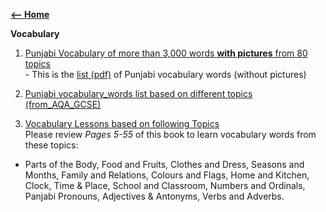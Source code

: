  
[**<-- Home**](https://amardeep0.github.io/learnPunjabi/)
 
 **Vocabulary**
 
   1. [Punjabi Vocabulary of more than 3,000 words **with pictures** from 80 topics](http://www.learnpunjabi.org/vocabulary/vocabulary1.asp?id=23)  
           - This is the [list (pdf)](http://pnarang.weebly.com/uploads/1/4/5/6/14563640/vocab_f.pdf) of Punjabi vocabulary words (without pictures)
   
   2. [Punjabi vocabulary_words list based on different topics (from_AQA_GCSE)](https://amardeep0.github.io/learnPunjabi/files/Panjabi_VocabularyList_From_AQA_GCSE.pdf)
   
   3. [Vocabulary Lessons based on following Topics](https://www.sikhmissionarysociety.org/sms/smspublications/AnIntermediateLevelJointCourseInPanjabi.pdf)  
   Please review *Pages 5-55* of this book to learn vocabulary words from these topics:  
   
   - Parts of the Body, Food and Fruits, Clothes and Dress, Seasons and Months, Family and Relations, Colours and Flags, Home and Kitchen, Clock, Time & Place, School and Classroom, Numbers and Ordinals, Panjabi Pronouns, Adjectives & Antonyms, Verbs and Adverbs.  


